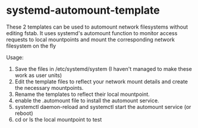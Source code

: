 # systemd-automount-template
These 2 templates can be used to automount network filesystems without editing fstab. It uses systemd's automount function to monitor access requests to local mountpoints and mount the corresponding network filesystem on the fly

Usage:

1) Save the files in /etc/systemd/system (I haven't managed to make these work as user units)
2) Edit the template files to reflect your network mount details and create the necessary mountpoints.
3) Rename the templates to reflect their local mountpoint.
4) enable the .automount file to install the automount service.
5) systemctl daemon-reload and systemctl start the automount service (or reboot)
6) cd or ls the local mountpoint to test
